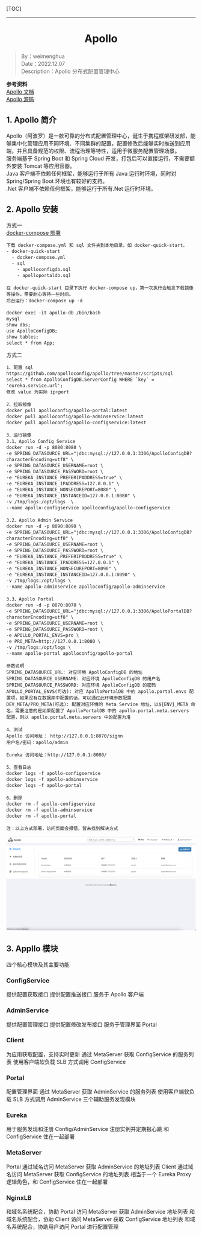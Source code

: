 [TOC]

---

<h1 align="center">Apollo</h1>

> By：weimenghua  
> Date：2022.12.07  
> Description：Apollo 分布式配置管理中心

**参考资料**  
[Apollo 文档](https://www.apolloconfig.com/#/zh/README)  
[Apollo 源码](https://github.com/apolloconfig/apollo)



## 1. Apollo 简介

Apollo（阿波罗）是一款可靠的分布式配置管理中心，诞生于携程框架研发部，能够集中化管理应用不同环境、不同集群的配置，配置修改后能够实时推送到应用端，并且具备规范的权限、流程治理等特性，适用于微服务配置管理场景。  
服务端基于 Spring Boot 和 Spring Cloud 开发，打包后可以直接运行，不需要额外安装 Tomcat 等应用容器。  
Java 客户端不依赖任何框架，能够运行于所有 Java 运行时环境，同时对 Spring/Spring Boot 环境也有较好的支持。  
.Net 客户端不依赖任何框架，能够运行于所有.Net 运行时环境。



## 2. Apollo 安装

方式一  
[docker-compose 部署](https://www.apolloconfig.com/#/zh/deployment/quick-start-docker)
```
下载 docker-compose.yml 和 sql 文件夹到本地目录，如 docker-quick-start。
- docker-quick-start
  - docker-compose.yml
  - sql
    - apolloconfigdb.sql
    - apolloportaldb.sql
    
在 docker-quick-start 目录下执行 docker-compose up，第一次执行会触发下载镜像等操作，需要耐心等待一些时间。
后台运行：docker-compose up -d

docker exec -it apollo-db /bin/bash
mysql
show dbs;
use ApolloConfigDB;
show tables;
select * from App;
```

方式二
```
1、配置 sql
https://github.com/apolloconfig/apollo/tree/master/scripts/sql
select * from ApolloConfigDB.ServerConfig WHERE `key` = 'eureka.service.url';
修改 value 为实际 ip+port

2、拉取镜像
docker pull apolloconfig/apollo-portal:latest
docker pull apolloconfig/apollo-adminservice:latest
docker pull apolloconfig/apollo-configservice:latest

3、运行镜像
3.1、Apollo Config Service
docker run -d -p 8080:8080 \
-e SPRING_DATASOURCE_URL="jdbc:mysql://127.0.0.1:3306/ApolloConfigDB?characterEncoding=utf8" \
-e SPRING_DATASOURCE_USERNAME=root \
-e SPRING_DATASOURCE_PASSWORD=root \
-e "EUREKA_INSTANCE_PREFERIPADDRESS=true" \
-e "EUREKA_INSTANCE_IPADDRESS=127.0.0.1" \
-e "EUREKA_INSTANCE_NONSECUREPORT=8080" \
-e "EUREKA_INSTANCE_INSTANCEID=127.0.0.1:8080" \
-v /tmp/logs:/opt/logs  \
--name apollo-configservice apolloconfig/apollo-configservice

3.2、Apollo Admin Service
docker run -d -p 8090:8090 \
-e SPRING_DATASOURCE_URL="jdbc:mysql://127.0.0.1:3306/ApolloConfigDB?characterEncoding=utf8" \
-e SPRING_DATASOURCE_USERNAME=root \
-e SPRING_DATASOURCE_PASSWORD=root \
-e "EUREKA_INSTANCE_PREFERIPADDRESS=true" \
-e "EUREKA_INSTANCE_IPADDRESS=127.0.0.1" \
-e "EUREKA_INSTANCE_NONSECUREPORT=8090" \
-e "EUREKA_INSTANCE_INSTANCEID=127.0.0.1:8090" \
-v /tmp/logs:/opt/logs \
--name apollo-adminservice apolloconfig/apollo-adminservice

3.3、Apollo Portal
docker run -d -p 8070:8070 \
-e SPRING_DATASOURCE_URL="jdbc:mysql://127.0.0.1:3306/ApolloPortalDB?characterEncoding=utf8" \
-e SPRING_DATASOURCE_USERNAME=root \
-e SPRING_DATASOURCE_PASSWORD=root \
-e APOLLO_PORTAL_ENVS=pro \
-e PRO_META=http://127.0.0.1:8080 \
-v /tmp/logs:/opt/logs \
--name apollo-portal apolloconfig/apollo-portal

参数说明
SPRING_DATASOURCE_URL: 对应环境 ApolloConfigDB 的地址
SPRING_DATASOURCE_USERNAME: 对应环境 ApolloConfigDB 的用户名
SPRING_DATASOURCE_PASSWORD: 对应环境 ApolloConfigDB 的密码
APOLLO_PORTAL_ENVS(可选): 对应 ApolloPortalDB 中的 apollo.portal.envs 配置项，如果没有在数据库中配置的话，可以通过此环境参数配置
DEV_META/PRO_META(可选): 配置对应环境的 Meta Service 地址，以${ENV}_META 命名，需要注意的是如果配置了 ApolloPortalDB 中的 apollo.portal.meta.servers 配置，则以 apollo.portal.meta.servers 中的配置为准

4、测试
Apollo 访问地址： http://127.0.0.1:8070/signn
用户名/密码：apollo/admin

Eureka 访问地址：http://127.0.0.1:8080/

5、查看日志
docker logs -f apollo-configservice
docker logs -f apollo-adminservice
docker logs -f apollo-portal

6、删除
docker rm -f apollo-configservice
docker rm -f apollo-adminservice
docker rm -f apollo-portal

注：以上方式部署，访问页面会报错，暂未找到解决方式
```
![](Apollo.png)



## 3. Appllo 模块

四个核心模块及其主要功能

### ConfigService

提供配置获取接口
提供配置推送接口
服务于 Apollo 客户端

### AdminService

提供配置管理接口
提供配置修改发布接口
服务于管理界面 Portal

### Client

为应用获取配置，支持实时更新
通过 MetaServer 获取 ConfigService 的服务列表
使用客户端软负载 SLB 方式调用 ConfigService

### Portal

配置管理界面
通过 MetaServer 获取 AdminService 的服务列表
使用客户端软负载 SLB 方式调用 AdminService
三个辅助服务发现模块

### Eureka

用于服务发现和注册
Config/AdminService 注册实例并定期报心跳
和 ConfigService 住在一起部署

### MetaServer

Portal 通过域名访问 MetaServer 获取 AdminService 的地址列表
Client 通过域名访问 MetaServer 获取 ConfigService 的地址列表
相当于一个 Eureka Proxy
逻辑角色，和 ConfigService 住在一起部署

### NginxLB

和域名系统配合，协助 Portal 访问 MetaServer 获取 AdminService 地址列表
和域名系统配合，协助 Client 访问 MetaServer 获取 ConfigService 地址列表
和域名系统配合，协助用户访问 Portal 进行配置管理
